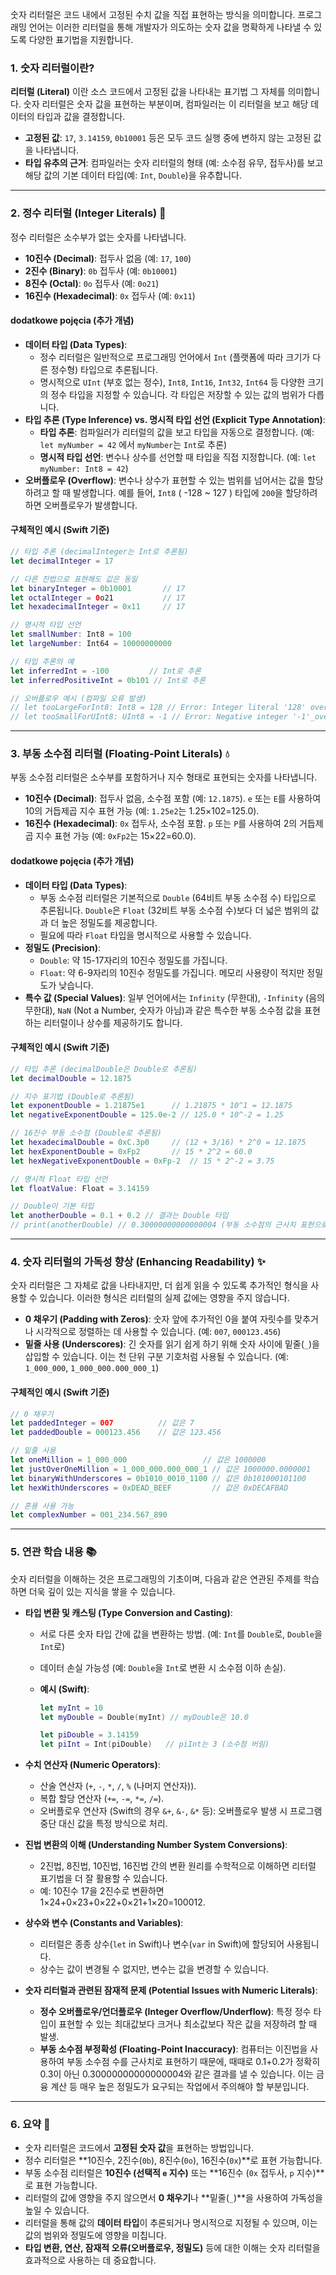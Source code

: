 

숫자 리터럴은 코드 내에서 고정된 수치 값을 직접 표현하는 방식을 의미합니다. 프로그래밍 언어는 이러한 리터럴을 통해 개발자가 의도하는 숫자 값을 명확하게 나타낼 수 있도록 다양한 표기법을 지원합니다.

### 1. 숫자 리터럴이란?

**리터럴 (Literal)** 이란 소스 코드에서 고정된 값을 나타내는 표기법 그 자체를 의미합니다. 숫자 리터럴은 숫자 값을 표현하는 부분이며, 컴파일러는 이 리터럴을 보고 해당 데이터의 타입과 값을 결정합니다.

- **고정된 값**: `17`, `3.14159`, `0b10001` 등은 모두 코드 실행 중에 변하지 않는 고정된 값을 나타냅니다.
- **타입 유추의 근거**: 컴파일러는 숫자 리터럴의 형태 (예: 소수점 유무, 접두사)를 보고 해당 값의 기본 데이터 타입(예: `Int`, `Double`)을 유추합니다.

---
### 2. 정수 리터럴 (Integer Literals) 💯

정수 리터럴은 소수부가 없는 숫자를 나타냅니다.

- **10진수 (Decimal)**: 접두사 없음 (예: `17`, `100`)
- **2진수 (Binary)**: `0b` 접두사 (예: `0b10001`)
- **8진수 (Octal)**: `0o` 접두사 (예: `0o21`)
- **16진수 (Hexadecimal)**: `0x` 접두사 (예: `0x11`)

#### dodatkowe pojęcia (추가 개념)

- **데이터 타입 (Data Types)**:
    - 정수 리터럴은 일반적으로 프로그래밍 언어에서 `Int` (플랫폼에 따라 크기가 다른 정수형) 타입으로 추론됩니다.
    - 명시적으로 `UInt` (부호 없는 정수), `Int8`, `Int16`, `Int32`, `Int64` 등 다양한 크기의 정수 타입을 지정할 수 있습니다. 각 타입은 저장할 수 있는 값의 범위가 다릅니다.
- **타입 추론 (Type Inference) vs. 명시적 타입 선언 (Explicit Type Annotation)**:
    - **타입 추론**: 컴파일러가 리터럴의 값을 보고 타입을 자동으로 결정합니다. (예: `let myNumber = 42` 에서 `myNumber`는 `Int`로 추론)
    - **명시적 타입 선언**: 변수나 상수를 선언할 때 타입을 직접 지정합니다. (예: `let myNumber: Int8 = 42`)
- **오버플로우 (Overflow)**: 변수나 상수가 표현할 수 있는 범위를 넘어서는 값을 할당하려고 할 때 발생합니다. 예를 들어, `Int8` ( -128 ~ 127 ) 타입에 `200`을 할당하려 하면 오버플로우가 발생합니다.

#### 구체적인 예시 (Swift 기준)

```Swift
// 타입 추론 (decimalInteger는 Int로 추론됨)
let decimalInteger = 17

// 다른 진법으로 표현해도 값은 동일
let binaryInteger = 0b10001       // 17
let octalInteger = 0o21           // 17
let hexadecimalInteger = 0x11     // 17

// 명시적 타입 선언
let smallNumber: Int8 = 100
let largeNumber: Int64 = 10000000000

// 타입 추론의 예
let inferredInt = -100         // Int로 추론
let inferredPositiveInt = 0b101 // Int로 추론

// 오버플로우 예시 (컴파일 오류 발생)
// let tooLargeForInt8: Int8 = 128 // Error: Integer literal '128' overflows when stored into 'Int8'
// let tooSmallForUInt8: UInt8 = -1 // Error: Negative integer '-1'_overflows when stored into unsigned type 'UInt8'
```

---

### 3. 부동 소수점 리터럴 (Floating-Point Literals) 💧

부동 소수점 리터럴은 소수부를 포함하거나 지수 형태로 표현되는 숫자를 나타냅니다.

- **10진수 (Decimal)**: 접두사 없음, 소수점 포함 (예: `12.1875`). `e` 또는 `E`를 사용하여 10의 거듭제곱 지수 표현 가능 (예: `1.25e2`는 1.25×102=125.0).
- **16진수 (Hexadecimal)**: `0x` 접두사, 소수점 포함. `p` 또는 `P`를 사용하여 2의 거듭제곱 지수 표현 가능 (예: `0xFp2`는 15×22=60.0).

#### dodatkowe pojęcia (추가 개념)

- **데이터 타입 (Data Types)**:
    - 부동 소수점 리터럴은 기본적으로 `Double` (64비트 부동 소수점 수) 타입으로 추론됩니다. `Double`은 `Float` (32비트 부동 소수점 수)보다 더 넓은 범위의 값과 더 높은 정밀도를 제공합니다.
    - 필요에 따라 `Float` 타입을 명시적으로 사용할 수 있습니다.
- **정밀도 (Precision)**:
    - `Double`: 약 15-17자리의 10진수 정밀도를 가집니다.
    - `Float`: 약 6-9자리의 10진수 정밀도를 가집니다. 메모리 사용량이 적지만 정밀도가 낮습니다.
- **특수 값 (Special Values)**: 일부 언어에서는 `Infinity` (무한대), `-Infinity` (음의 무한대), `NaN` (Not a Number, 숫자가 아님)과 같은 특수한 부동 소수점 값을 표현하는 리터럴이나 상수를 제공하기도 합니다.

#### 구체적인 예시 (Swift 기준)

```Swift
// 타입 추론 (decimalDouble은 Double로 추론됨)
let decimalDouble = 12.1875

// 지수 표기법 (Double로 추론됨)
let exponentDouble = 1.21875e1      // 1.21875 * 10^1 = 12.1875
let negativeExponentDouble = 125.0e-2 // 125.0 * 10^-2 = 1.25

// 16진수 부동 소수점 (Double로 추론됨)
let hexadecimalDouble = 0xC.3p0     // (12 + 3/16) * 2^0 = 12.1875
let hexExponentDouble = 0xFp2       // 15 * 2^2 = 60.0
let hexNegativeExponentDouble = 0xFp-2  // 15 * 2^-2 = 3.75

// 명시적 Float 타입 선언
let floatValue: Float = 3.14159

// Double이 기본 타입
let anotherDouble = 0.1 + 0.2 // 결과는 Double 타입
// print(anotherDouble) // 0.30000000000000004 (부동 소수점의 근사치 표현으로 인한 작은 오차 발생 가능성)
```

---

### 4. 숫자 리터럴의 가독성 향상 (Enhancing Readability) ✨

숫자 리터럴은 그 자체로 값을 나타내지만, 더 쉽게 읽을 수 있도록 추가적인 형식을 사용할 수 있습니다. 이러한 형식은 리터럴의 실제 값에는 영향을 주지 않습니다.

- **0 채우기 (Padding with Zeros)**: 숫자 앞에 추가적인 0을 붙여 자릿수를 맞추거나 시각적으로 정렬하는 데 사용할 수 있습니다. (예: `007`, `000123.456`)
- **밑줄 사용 (Underscores)**: 긴 숫자를 읽기 쉽게 하기 위해 숫자 사이에 밑줄(`_`)을 삽입할 수 있습니다. 이는 천 단위 구분 기호처럼 사용될 수 있습니다. (예: `1_000_000`, `1_000_000.000_000_1`)

#### 구체적인 예시 (Swift 기준)

```Swift
// 0 채우기
let paddedInteger = 007          // 값은 7
let paddedDouble = 000123.456    // 값은 123.456

// 밑줄 사용
let oneMillion = 1_000_000                 // 값은 1000000
let justOverOneMillion = 1_000_000.000_000_1 // 값은 1000000.0000001
let binaryWithUnderscores = 0b1010_0010_1100 // 값은 0b101000101100
let hexWithUnderscores = 0xDEAD_BEEF         // 값은 0xDECAFBAD

// 혼용 사용 가능
let complexNumber = 001_234.567_890
```

---

### 5. 연관 학습 내용 📚

숫자 리터럴을 이해하는 것은 프로그래밍의 기초이며, 다음과 같은 연관된 주제를 학습하면 더욱 깊이 있는 지식을 쌓을 수 있습니다.

- **타입 변환 및 캐스팅 (Type Conversion and Casting)**:
    
    - 서로 다른 숫자 타입 간에 값을 변환하는 방법. (예: `Int`를 `Double`로, `Double`을 `Int`로)
    - 데이터 손실 가능성 (예: `Double`을 `Int`로 변환 시 소수점 이하 손실).
    - **예시 (Swift)**:
        
        ```Swift
        let myInt = 10
        let myDouble = Double(myInt) // myDouble은 10.0
        
        let piDouble = 3.14159
        let piInt = Int(piDouble)   // piInt는 3 (소수점 버림)
        ```
        
- **수치 연산자 (Numeric Operators)**:
    
    - 산술 연산자 (`+`, `-`, `*`, `/`, `%` (나머지 연산자)).
    - 복합 할당 연산자 (`+=`, `-=`, `*=`, `/=`).
    - 오버플로우 연산자 (Swift의 경우 `&+`, `&-`, `&*` 등): 오버플로우 발생 시 프로그램 중단 대신 값을 특정 방식으로 처리.
- **진법 변환의 이해 (Understanding Number System Conversions)**:
    
    - 2진법, 8진법, 10진법, 16진법 간의 변환 원리를 수학적으로 이해하면 리터럴 표기법을 더 잘 활용할 수 있습니다.
    - 예: 10진수 17을 2진수로 변환하면 1×24+0×23+0×22+0×21+1×20=100012​.
- **상수와 변수 (Constants and Variables)**:
    
    - 리터럴은 종종 상수(`let` in Swift)나 변수(`var` in Swift)에 할당되어 사용됩니다.
    - 상수는 값이 변경될 수 없지만, 변수는 값을 변경할 수 있습니다.
- **숫자 리터럴과 관련된 잠재적 문제 (Potential Issues with Numeric Literals)**:
    
    - **정수 오버플로우/언더플로우 (Integer Overflow/Underflow)**: 특정 정수 타입이 표현할 수 있는 최대값보다 크거나 최소값보다 작은 값을 저장하려 할 때 발생.
    - **부동 소수점 부정확성 (Floating-Point Inaccuracy)**: 컴퓨터는 이진법을 사용하여 부동 소수점 수를 근사치로 표현하기 때문에, 때때로 0.1+0.2가 정확히 0.3이 아닌 0.30000000000000004와 같은 결과를 낼 수 있습니다. 이는 금융 계산 등 매우 높은 정밀도가 요구되는 작업에서 주의해야 할 부분입니다.

---

### 6. 요약 📝

- 숫자 리터럴은 코드에서 **고정된 숫자 값**을 표현하는 방법입니다.
- 정수 리터럴은 **10진수, 2진수(`0b`), 8진수(`0o`), 16진수(`0x`)**로 표현 가능합니다.
- 부동 소수점 리터럴은 **10진수 (선택적 `e` 지수)** 또는 **16진수 (`0x` 접두사, `p` 지수)**로 표현 가능합니다.
- 리터럴의 값에 영향을 주지 않으면서 **0 채우기**나 **밑줄(`_`)**을 사용하여 가독성을 높일 수 있습니다.
- 리터럴을 통해 값의 **데이터 타입**이 추론되거나 명시적으로 지정될 수 있으며, 이는 값의 범위와 정밀도에 영향을 미칩니다.
- **타입 변환, 연산, 잠재적 오류(오버플로우, 정밀도)** 등에 대한 이해는 숫자 리터럴을 효과적으로 사용하는 데 중요합니다.